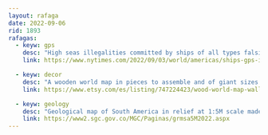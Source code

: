```yaml
---
layout: rafaga
date: 2022-09-06
rid: 1893
rafagas:
  - keyw: gps
    desc: "High seas illegalities committed by ships of all types falsifying GPS positions to conduct shady commercial operations in conflict countries and areas"
    link: https://www.nytimes.com/2022/09/03/world/americas/ships-gps-international-law.html

  - keyw: decor
    desc: "A wooden world map in pieces to assemble and of giant sizes to decorate walls, with various accessories and customizable with different configurations"
    link: https://www.etsy.com/es/listing/747224423/wood-world-map-wall-art-wall-decor-5th

  - keyw: geology
    desc: "Geological map of South America in relief at 1:5M scale made with Blender and the 90 meter resolution SRTM model"
    link: https://www2.sgc.gov.co/MGC/Paginas/grmsa5M2022.aspx
---
```


